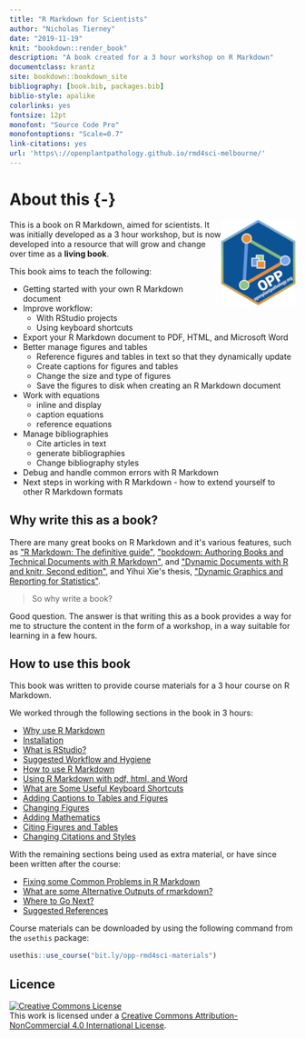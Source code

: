 ```yaml
--- 
title: "R Markdown for Scientists"
author: "Nicholas Tierney"
date: "2019-11-19"
knit: "bookdown::render_book"
description: "A book created for a 3 hour workshop on R Markdown"
documentclass: krantz
site: bookdown::bookdown_site
bibliography: [book.bib, packages.bib]
biblio-style: apalike
colorlinks: yes
fontsize: 12pt
monofont: "Source Code Pro"
monofontoptions: "Scale=0.7"
link-citations: yes
url: 'https\://openplantpathology.github.io/rmd4sci-melbourne/'
---
```


# About this {-}

<img style="float:right" src="figs/OPP logo hex.png"> This is a book on R Markdown, aimed for scientists. It was initially developed as a 3 hour workshop, but is now developed into a resource that will grow and change over time as a **living book**.

This book aims to teach the following:

- Getting started with your own R Markdown document
- Improve workflow:
  - With RStudio projects
  - Using keyboard shortcuts
- Export your R Markdown document to PDF, HTML, and Microsoft Word
- Better manage figures and tables
    - Reference figures and tables in text so that they dynamically update
    - Create captions for figures and tables
    - Change the size and type of figures
    - Save the figures to disk when creating an R Markdown document
- Work with equations
    - inline and display
    - caption equations
    - reference equations
- Manage bibliographies
  - Cite articles in text
  - generate bibliographies
  - Change bibliography styles
- Debug and handle common errors with R Markdown
- Next steps in working with R Markdown - how to extend yourself to other R Markdown formats
    
## Why write this as a book?

There are many great books on R Markdown and it's various features, such as ["R Markdown: The definitive guide"](https://bookdown.org/yihui/rmarkdown/), ["bookdown: Authoring Books and Technical Documents with R Markdown"](https://bookdown.org/yihui/bookdown/), and ["Dynamic Documents with R and knitr, Second edition"](https://www.crcpress.com/Dynamic-Documents-with-R-and-knitr/Xie/p/book/9781498716963), and Yihui Xie's thesis, ["Dynamic Graphics and Reporting for Statistics"](https://lib.dr.iastate.edu/etd/13518/).

> So why write a book?

Good question. The answer is that writing this as a book provides a way for me to structure the content in the form of a workshop, in a way suitable for learning in a few hours. 

## How to use this book

This book was written to provide course materials for a 3 hour course on R Markdown.

We worked through the following sections in the book in 3 hours:

- [Why use R Markdown](why-rmd)
- [Installation](installation)
- [What is RStudio?](rstudio)
- [Suggested Workflow and Hygiene](workflow)
- [How to use R Markdown](using-rmd)
- [Using R Markdown with pdf, html, and Word](pdf-html-word)
- [What are Some Useful Keyboard Shortcuts](keyboard-shortcuts)
- [Adding Captions to Tables and Figures](figures-tables-captions)
- [Changing Figures](changing-figures)
- [Adding Mathematics](math)
- [Citing Figures and Tables](cite-fig-tab-sec)
- [Changing Citations and Styles](citations-and-styles)

With the remaining sections being used as extra material, or have since been written after the course:

- [Fixing some Common Problems in R Markdown](common-problems)
- [What are some Alternative Outputs of rmarkdown?](alternative-outputs-and-exts)
- [Where to Go Next?](next-steps)
- [Suggested References](references)

Course materials can be downloaded by using the following command from the `usethis` package:


```r
usethis::use_course("bit.ly/opp-rmd4sci-materials")
```


## Licence

<a rel="license" href="http://creativecommons.org/licenses/by-nc/4.0/"><img alt="Creative Commons License" style="border-width:0" src="https://i.creativecommons.org/l/by-nc/4.0/88x31.png" /></a><br />This work is licensed under a <a rel="license" href="http://creativecommons.org/licenses/by-nc/4.0/">Creative Commons Attribution-NonCommercial 4.0 International License</a>.
